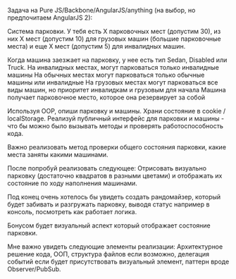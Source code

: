 Задача на Pure JS/Backbone/AngularJS/anything (на выбор, но предпочитаем AngularJS 2):

Система парковки.
У тебя есть Х парковочных мест (допустим 30), из них Х мест (допустим 10) для грузовых машин (большие парковочные места) и еще Х мест (допустим 5) для инвалидных машин.

Когда машина заезжает на парковку, у нее есть тип Sedan, Disabled или Truck.
На инвалидных местах, могут парковаться только инвалидные машины
На обычных местах могут парковаться только обычные машины или инвалидные
На грузовых местах могут парковаться все виды машин, но приоритет инвалидкам и грузовым для начала
Машина получает парковочное место, которое она резервирует за собой

Используя ООР, опиши парковку и машины. Храни состояние в cookie / localStorage.
Реализуй публичный интерфейс для парковки и машины - что бы можно было вызывать методы и проверять работоспособность кода.

Важно реализовать метод проверки общего состояния парковки, какие места заняты какими машинами.

После попробуй реализовать следующее:
Отрисовать визуально парковку (достаточно квадратов в разными цветами) и отображать их состояние по ходу наполнения машинами.

Под конец очень хотелось бы увидеть создать рандомайзер, который будет забивать и разгружать парковку, выводя статус например в консоль, посмотреть как работает логика.

Бонусом будет визуальный аспект который отображает состояние парковки.

Мне важно увидеть следующие элементы реализации:
Архитектурное решение кода, ООП, структура файлов если возможно, делегация событий если будет присутствовать визуальный элемент, паттерн вроде Observer/PubSub.
